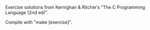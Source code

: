 Exercise solutions from Kernighan & Ritchie's "The C Programming Language (2nd ed)".

Compile with "make [exercise]".
